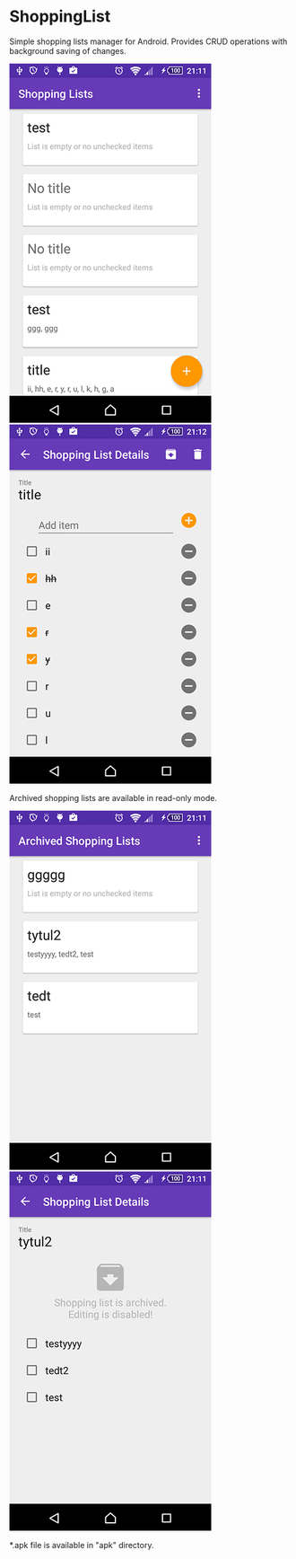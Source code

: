 # ShoppingList
Simple shopping lists manager for Android. Provides CRUD operations with background saving of changes.


![screen1](https://github.com/ZaYeR-PL/ShoppingList/blob/master/screens/1.png?raw=true)
![screen2](https://github.com/ZaYeR-PL/ShoppingList/blob/master/screens/2.png?raw=true)

Archived shopping lists are available in read-only mode.

![screen3](https://github.com/ZaYeR-PL/ShoppingList/blob/master/screens/3.png?raw=true)
![screen4](https://github.com/ZaYeR-PL/ShoppingList/blob/master/screens/4.png?raw=true)

*.apk file is available in "apk" directory.